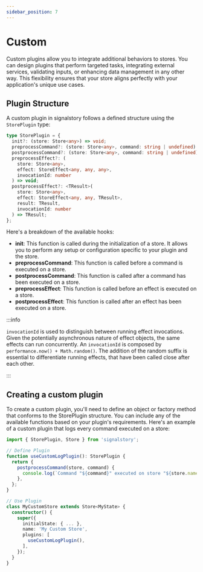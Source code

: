 ```yaml
---
sidebar_position: 7
---
```


# Custom

Custom plugins allow you to integrate additional behaviors to stores. You can design plugins that perform targeted tasks, integrating external services, validating inputs, or enhancing data management in any other way. This flexibility ensures that your store aligns perfectly with your application's unique use cases.

## Plugin Structure

A custom plugin in signalstory follows a defined structure using the `StorePlugin` type:

```typescript
type StorePlugin = {
  init?: (store: Store<any>) => void;
  preprocessCommand?: (store: Store<any>, command: string | undefined) => void;
  postprocessCommand?: (store: Store<any>, command: string | undefined) => void;
  preprocessEffect?: (
    store: Store<any>,
    effect: StoreEffect<any, any, any>,
    invocationId: number
  ) => void;
  postprocessEffect?: <TResult>(
    store: Store<any>,
    effect: StoreEffect<any, any, TResult>,
    result: TResult,
    invocationId: number
  ) => TResult;
};
```

Here's a breakdown of the available hooks:

- **init**: This function is called during the initialization of a store. It allows you to perform any setup or configuration specific to your plugin and the store.
- **preprocessCommand**: This function is called before a command is executed on a store.
- **postprocessCommand**: This function is called after a command has been executed on a store.
- **preprocessEffect**: This function is called before an effect is executed on a store.
- **postprocessEffect**: This function is called after an effect has been executed on a store.

:::info

`invocationId` is used to distinguish between running effect invocations. Given the potentially asynchronous nature of effect objects, the same effects can run concurrently. An `invocationId` is composed by `performance.now() + Math.random()`. The addition of the random suffix is essential to differentiate running effects, that have been called close after each other.

:::

## Creating a custom plugin

To create a custom plugin, you'll need to define an object or factory method that conforms to the StorePlugin structure. You can include any of the available functions based on your plugin's requirements. Here's an example of a custom plugin that logs every command executed on a store:

```typescript
import { StorePlugin, Store } from 'signalstory';

// Define Plugin
function useCustomLogPlugin(): StorePlugin {
  return {
    postprocessCommand(store, command) {
      console.log(`Command "${command}" executed on store "${store.name}"`);
    },
  };
}

// Use Plugin
class MyCustomStore extends Store<MyState> {
  constructor() {
    super({
      initialState: { ... },
      name: 'My Custom Store',
      plugins: [
        useCustomLogPlugin(),
      ],
    });
  }
}
```
